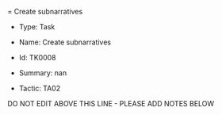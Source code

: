 = Create subnarratives

* Type: Task

* Name: Create subnarratives

* Id: TK0008

* Summary: nan

* Tactic: TA02

DO NOT EDIT ABOVE THIS LINE - PLEASE ADD NOTES BELOW

